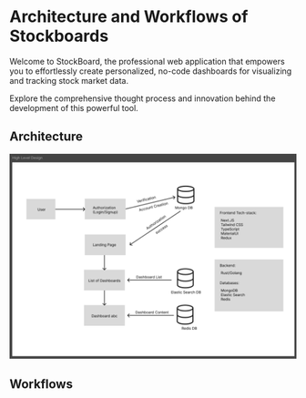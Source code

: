 # Architecture and Workflows of Stockboards

Welcome to StockBoard, the professional web application that empowers you to effortlessly create personalized, no-code dashboards for visualizing and tracking stock market data.

Explore the comprehensive thought process and innovation behind the development of this powerful tool.

## Architecture

![image](Architecture-Workflows/HighLevelDesign.png)

## Workflows
